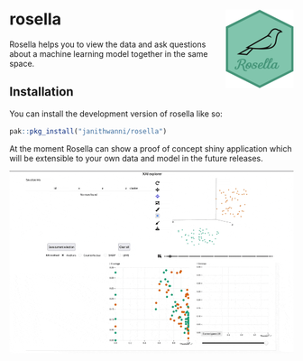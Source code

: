 
<!-- README.md is generated from README.Rmd. Please edit that file -->

# rosella <img src="man/figures/logo.png" align="right" height="139" alt="" />

<!-- badges: start -->
<!-- badges: end -->

Rosella helps you to view the data and ask questions about a machine
learning model together in the same space.

## Installation

You can install the development version of rosella like so:

``` r
pak::pkg_install("janithwanni/rosella")
```

At the moment Rosella can show a proof of concept shiny application
which will be extensible to your own data and model in the future
releases.

![](man/figures/temp_demo.gif)
